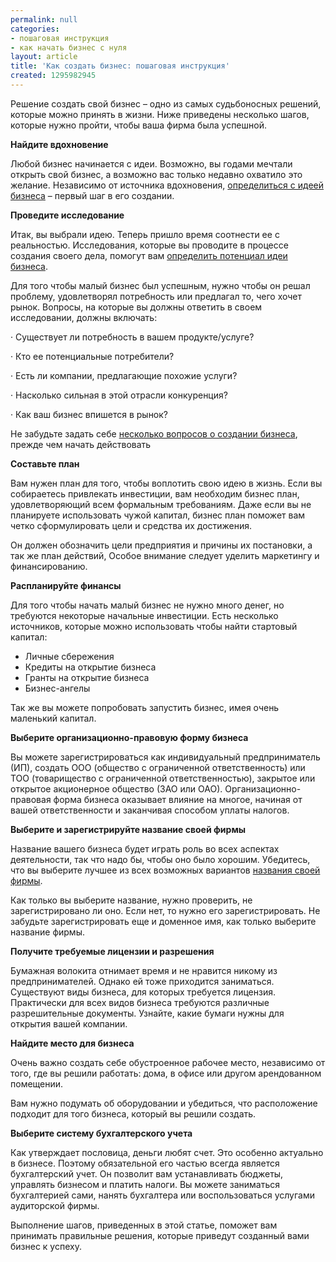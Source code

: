 ```yaml
---
permalink: null
categories:
- пошаговая инструкция
- как начать бизнес с нуля
layout: article
title: 'Как создать бизнес: пошаговая инструкция'
created: 1295982945
---
```

<p>Решение создать свой бизнес – одно из самых судьбоносных решений, которые можно принять в жизни. Ниже приведены несколько шагов, которые нужно пройти, чтобы ваша фирма была успешной.</p>
<!--break-->
<p><b>Найдите вдохновение</b></p>

<p>Любой бизнес начинается с идеи. Возможно, вы годами мечтали открыть свой бизнес, а возможно вас только недавно охватило это желание. Независимо от источника вдохновения, <a href="http://www.business101.ru/category/статьи/идеи-бизнеса">определиться с идеей бизнеса</a> – первый шаг в его создании.</p>

<p><b>Проведите исследование</b></p>

<p>Итак, вы выбрали идею. Теперь пришло время соотнести ее с реальностью. Исследования, которые вы проводите в процессе создания своего дела, помогут вам <a href="http://www.business101.ru/article/kak-ocenit-ideju-biznesa">определить потенциал идеи бизнеса</a>.</p>

<p>Для того чтобы малый бизнес был успешным, нужно чтобы он решал проблему, удовлетворял потребность или предлагал то, чего хочет рынок. Вопросы, на которые вы должны ответить в своем исследовании, должны включать:</p>

<p>· Существует ли потребность в вашем продукте/услуге?</p>

<p>· Кто ее потенциальные потребители?</p>

<p>· Есть ли компании, предлагающие похожие услуги?</p>

<p>· Насколько сильная в этой отрасли конкуренция?</p>

<p>· Как ваш бизнес впишется в рынок?</p>

<p>Не забудьте задать себе <a href="http://www.business101.ru/article/5-voprosov-kotorye-stoit-zadat-sebe-pered-t">несколько вопросов о создании бизнеса</a>, прежде чем начать действовать</p>

<p><b>Составьте план</b></p>

<p>Вам нужен план для того, чтобы воплотить свою идею в жизнь. Если вы собираетесь привлекать инвестиции, вам необходим бизнес план, удовлетворяющий всем формальным требованиям. Даже если вы не планируете использовать чужой капитал, бизнес план поможет вам четко сформулировать цели и средства их достижения.</p>

<p>Он должен обозначить цели предприятия и причины их постановки, а так же план действий, Особое внимание следует уделить маркетингу и финансированию.</p>

<p><b>Распланируйте финансы</b></p>

<p>Для того чтобы начать малый бизнес не нужно много денег, но требуются некоторые начальные инвестиции. Есть несколько источников, которые можно использовать чтобы найти стартовый капитал: </p>

<ul>
  <li>Личные сбережения </li>

  <li>Кредиты на открытие бизнеса </li>

  <li>Гранты на открытие бизнеса </li>

  <li>Бизнес-ангелы </li>
</ul>

<p>Так же вы можете попробовать запустить бизнес, имея очень маленький капитал.</p>

<p><b>Выберите организационно-правовую форму бизнеса</b></p>

<p>Вы можете зарегистрироваться как индивидуальный предприниматель (ИП), создать ООО (общество с ограниченной ответственность) или ТОО (товарищество с ограниченной ответственностью), закрытое или открытое акционерное общество (ЗАО или ОАО). Организационно-правовая форма бизнеса оказывает влияние на многое, начиная от вашей ответственности и заканчивая способом уплаты налогов.</p>

<p><b>Выберите и зарегистрируйте название своей фирмы</b></p>

<p>Название вашего бизнеса будет играть роль во всех аспектах деятельности, так что надо бы, чтобы оно было хорошим. Убедитесь, что вы выберите лучшее из всех возможных вариантов <a href="http://www.business101.ru/article/как-назвать-фирму">названия своей фирмы</a>.</p>

<p>Как только вы выберите название, нужно проверить, не зарегистрировано ли оно. Если нет, то нужно его зарегистрировать. Не забудьте зарегистрировать еще и доменное имя, как только выберите название фирмы.</p>

<p><b>Получите требуемые лицензии и разрешения</b></p>

<p>Бумажная волокита отнимает время и не нравится никому из предпринимателей. Однако ей тоже приходится заниматься. Существуют виды бизнеса, для которых требуется лицензия. Практически для всех видов бизнеса требуются различные разрешительные документы. Узнайте, какие бумаги нужны для открытия вашей компании.</p>

<p><b>Найдите место для бизнеса</b></p>

<p>Очень важно создать себе обустроенное рабочее место, независимо от того, где вы решили работать: дома, в офисе или другом арендованном помещении.</p>

<p>Вам нужно подумать об оборудовании и убедиться, что расположение подходит для того бизнеса, который вы решили создать.</p>

<p><b>Выберите систему бухгалтерского учета</b></p>

<p>Как утверждает пословица, деньги любят счет. Это особенно актуально в бизнесе. Поэтому обязательной его частью всегда является бухгалтерский учет. Он позволит вам устанавливать бюджеты, управлять бизнесом и платить налоги. Вы можете заниматься бухгалтерией сами, нанять бухгалтера или воспользоваться услугами аудиторской фирмы.</p>

<p>Выполнение шагов, приведенных в этой статье, поможет вам принимать правильные решения, которые приведут созданный вами бизнес к успеху.</p>
